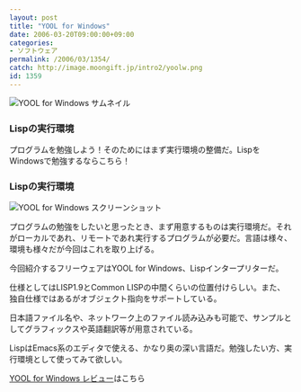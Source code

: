```yaml
---
layout: post
title: "YOOL for Windows"
date: 2006-03-20T09:00:00+09:00
categories:
- ソフトウェア
permalink: /2006/03/1354/
catch: http://image.moongift.jp/intro2/yoolw.png
id: 1359
---
```

 ![YOOL for Windows サムネイル](http://image.moongift.jp/intro2/yoolw.t.png "YOOL for Windows サムネイル")
  

### Lispの実行環境
  
プログラムを勉強しよう！そのためにはまず実行環境の整備だ。LispをWindowsで勉強するならこちら！  
<!--more-->  

### Lispの実行環境
  

![YOOL for Windows スクリーンショット](http://image.moongift.jp/intro2/yoolw.png "YOOL for Windows スクリーンショット")

  

プログラムの勉強をしたいと思ったとき、まず用意するものは実行環境だ。それがローカルであれ、リモートであれ実行するプログラムが必要だ。言語は様々、環境も様々だが今回はこれを取り上げる。

  

今回紹介するフリーウェアはYOOL for Windows、Lispインタープリターだ。

  

仕様としてはLISP1.9とCommon LISPの中間くらいの位置付けらしい。また、独自仕様ではあるがオブジェクト指向をサポートしている。

  

日本語ファイル名や、ネットワーク上のファイル読み込みも可能で、サンプルとしてグラフィックスや英語翻訳等が用意されている。

  

LispはEmacs系のエディタで使える、かなり奥の深い言語だ。勉強したい方、実行環境として使ってみて欲しい。

  

[YOOL for Windows レビュー](http://fw.moongift.jp/review/i-1364.html)はこちら

